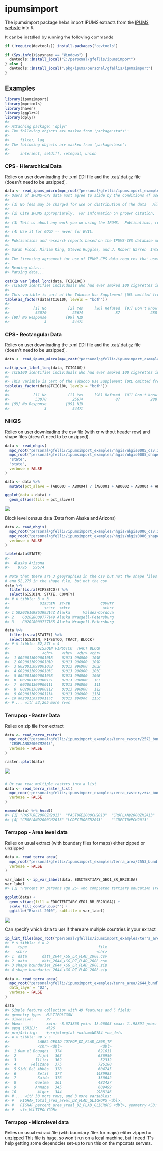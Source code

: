 
<!-- README.md is generated from README.Rmd. Please edit that file -->
ipumsimport
===========

The ipumsimport package helps import IPUMS extracts from the [IPUMS website](https://www.ipums.org) into R.

It can be installed by running the following commands:

``` r
if (!require(devtools)) install.packages("devtools")

if (Sys.info()$sysname == "Windows") {
  devtools::install_local("Z:/personal/gfellis/ipumsimport")
} else {
  devtools::install_local("/pkg/ipums/personal/gfellis/ipumsimport")
}
```

Examples
--------

``` r
library(ipumsimport)
library(mpctools)
library(haven)
library(ggplot2)
library(dplyr)
#> 
#> Attaching package: 'dplyr'
#> The following objects are masked from 'package:stats':
#> 
#>     filter, lag
#> The following objects are masked from 'package:base':
#> 
#>     intersect, setdiff, setequal, union
```

### CPS - Hierarchical Data

Relies on user downloading the .xml DDI file and the .dat/.dat.gz file (doesn't need to be unzipped).

``` r
data <- read_ipums_micro(mpc_root("personal/gfellis/ipumsimport_examples/cps_hier/cps_00004.xml"))
#> Users of IPUMS-CPS data must agree to abide by the conditions of use. A user's license is valid for one year and may be renewed.  Users must agree to the following conditions:
#> 
#> (1) No fees may be charged for use or distribution of the data.  All persons are granted a limited license to use these data, but you may not charge a fee for the data if you distribute it to others.
#> 
#> (2) Cite IPUMS appropriately.  For information on proper citation,  refer to the citation requirement section of this DDI document.
#> 
#> (3) Tell us about any work you do using the IPUMS.  Publications, research  reports, or presentations making use of IPUMS-CPS should be added to our  Bibliography. Continued funding for the IPUMS depends on our ability to  show our sponsor agencies that researchers are using the data for productive  purposes.
#> 
#> (4) Use it for GOOD -- never for EVIL.
#> 
#> Publications and research reports based on the IPUMS-CPS database must cite it appropriately. The citation should include the following:
#> 
#> Sarah Flood, Miriam King, Steven Ruggles, and J. Robert Warren. Integrated Public Use Microdata Series, Current Population Survey: Version 5.0 [dataset]. Minneapolis, MN: University of Minnesota, 2017. https://doi.org/10.18128/D030.V5.0
#> 
#> The licensing agreement for use of IPUMS-CPS data requires that users supply us with the title and full citation for any publications, research reports, or educational materials making use of the data or documentation. Please add your citation to the IPUMS bibliography: http://bibliography.ipums.org/
#> 
#> Reading data...
#> Parsing data...

cat(ip_var_label_long(data, TCIG100))
#> TCIG100 identifies individuals who had ever smoked 100 cigarettes in their lifetime.
#> 
#> This variable is part of the Tobacco Use Supplement [URL omitted from DDI.].
table(as_factor(data$TCIG100, levels = "both"))
#> 
#>           [1] No          [2] Yes     [96] Refused  [97] Don't know 
#>            53070            25674               87              288 
#> [98] No Response         [99] NIU 
#>                3            54471
```

### CPS - Rectangular Data

Relies on user downloading the .xml DDI file and the .dat/.dat.gz file (doesn't need to be unzipped).

``` r
data <- read_ipums_micro(mpc_root("personal/gfellis/ipumsimport_examples/cps_rect/cps_00003.xml"), verbose = FALSE)

cat(ip_var_label_long(data, TCIG100))
#> TCIG100 identifies individuals who had ever smoked 100 cigarettes in their lifetime.
#> 
#> This variable is part of the Tobacco Use Supplement [URL omitted from DDI.].
table(as_factor(data$TCIG100, levels = "both"))
#> 
#>           [1] No          [2] Yes     [96] Refused  [97] Don't know 
#>            53070            25674               87              288 
#> [98] No Response         [99] NIU 
#>                3            54471
```

### NHGIS

Relies on user downloading the csv file (with or without header row) and shape files (doesn't need to be unzipped).

``` r
data <- read_nhgis(
  mpc_root("personal/gfellis/ipumsimport_examples/nhgis/nhgis0005_csv.zip"),
  mpc_root("personal/gfellis/ipumsimport_examples/nhgis/nhgis0005_shape.zip"),
  "state",
  "state",
  verbose = FALSE
)

data <- data %>%
  mutate(pct_slave = (ABO003 + ABO004) / (ABO001 + ABO002 + ABO003 + ABO004 + ABO005 + ABO006))

ggplot(data = data) + 
  geom_sf(aes(fill = pct_slave))
```

![](README-unnamed-chunk-6-1.png)

Block level census data (Data from Alaska and Arizona)

``` r
data <- read_nhgis(
  mpc_root("personal/gfellis/ipumsimport_examples/nhgis/nhgis0006_csv.zip"),
  mpc_root("personal/gfellis/ipumsimport_examples/nhgis/nhgis0006_shape.zip"),
  verbose = FALSE
)

table(data$STATE)
#> 
#>  Alaska Arizona 
#>    9795   59674

# Note that there are 3 geographies in the csv but not the shape files
# and 52,275 in the shape file, but not the csv
data %>%
  filter(is.na(FIPSSTCO)) %>%
  select(GISJOIN, STATE, COUNTY)
#> # A tibble: 3 x 3
#>              GISJOIN  STATE              COUNTY
#>                <chr>  <chr>               <chr>
#> 1 G0202610986399314Z Alaska      Valdez-Cordova
#> 2    G02028009777149 Alaska Wrangell-Petersburg
#> 3    G02028009777165 Alaska Wrangell-Petersburg

data %>%
  filter(is.na(STATE)) %>%
  select(GISJOIN, FIPSSTCO, TRACT, BLOCK)
#> # A tibble: 52,275 x 4
#>             GISJOIN FIPSSTCO  TRACT BLOCK
#>               <chr>    <chr>  <chr> <chr>
#>  1 G02001309900101B    02013 990000  101B
#>  2 G02001309900101D    02013 990000  101D
#>  3 G02001309900103B    02013 990000  103B
#>  4 G02001309900103C    02013 990000  103C
#>  5 G02001309900106B    02013 990000  106B
#>  6  G02001309900107    02013 990000   107
#>  7  G02001309900111    02013 990000   111
#>  8  G02001309900112    02013 990000   112
#>  9 G02001309900113A    02013 990000  113A
#> 10 G02001309900113C    02013 990000  113C
#> # ... with 52,265 more rows
```

### Terrapop - Raster Data

Relies on zip file from extract

``` r
data <- read_terra_raster(
  mpc_root("personal/gfellis/ipumsimport_examples/terra_raster/2552_bundle.zip"),
  "CROPLAND2000ZM2013",
  verbose = FALSE
)

raster::plot(data)
```

![](README-unnamed-chunk-8-1.png)

``` r

# Or can read multiple rasters into a list
data <- read_terra_raster_list(
  mpc_root("personal/gfellis/ipumsimport_examples/terra_raster/2552_bundle.zip"),
  verbose = FALSE
)

names(data) %>% head()
#> [1] "PASTURE2000ZM2013"  "PASTURE2000CH2013"  "CROPLAND2000ZM2013"
#> [4] "CROPLAND2000CH2013" "LCDECIDOPZM2013"    "LCDECIDOPCH2013"
```

### Terrapop - Area level data

Relies on usual extract (with boundary files for maps) either zipped or unzipped

``` r
data <- read_terra_area(
  mpc_root("personal/gfellis/ipumsimport_examples/terra_area/2553_bundle.zip"),
  verbose = FALSE
)

var_label <- ip_var_label(data, EDUCTERTIARY_GEO1_BR_BR2010A)
var_label
#> [1] "Percent of persons age 25+ who completed tertiary education (Percentage)"

ggplot(data) +
  geom_sf(aes(fill = EDUCTERTIARY_GEO1_BR_BR2010A)) + 
  scale_fill_continuous("") + 
  ggtitle("Brazil 2010", subtitle = var_label)
```

![](README-unnamed-chunk-9-1.png)

Can specify which data to use if there are multiple countries in your extract

``` r
ip_list_files(mpc_root("personal/gfellis/ipumsimport_examples/terra_area/2644_bundle.zip"))
#> # A tibble: 4 x 2
#>    type                                 file
#>   <chr>                                <chr>
#> 1  data       data_2644_AGG_LR_FLAD_2008.csv
#> 2  data       data_2644_AGG_DZ_FLAD_2008.csv
#> 3 shape boundaries_2644_AGG_LR_FLAD_2008.zip
#> 4 shape boundaries_2644_AGG_DZ_FLAD_2008.zip

data <- read_terra_area(
  mpc_root("personal/gfellis/ipumsimport_examples/terra_area/2644_bundle.zip"),
  data_layer = "DZ",
  verbose = FALSE
)

data
#> Simple feature collection with 48 features and 5 fields
#> geometry type:  MULTIPOLYGON
#> dimension:      XY
#> bbox:           xmin: -8.673868 ymin: 18.96003 xmax: 11.98891 ymax: 37.09514
#> epsg (SRID):    4326
#> proj4string:    +proj=longlat +datum=WGS84 +no_defs
#> # A tibble: 48 x 6
#>             LABEL GEOID TOTPOP_DZ_FLAD_DZ08_TP
#>             <chr> <dbl>                  <dbl>
#>  1 Oum el Bouaghi   374                 621611
#>  2          Jijel   363                 636950
#>  3         Illizi   362                  52332
#>  4       Relizane   375                 726180
#>  5 Sidi Bel Abbès   378                 604745
#>  6          Sétif   377                1489985
#>  7          Saïda   376                 330642
#>  8         Guelma   361                 482427
#>  9         Annaba   345                 609499
#> 10          Alger   344                2988146
#> # ... with 38 more rows, and 3 more variables:
#> #   FIGHAR_total_area_areal_DZ_FLAD_GLICROPS <dbl>,
#> #   FIGHAR_percent_area_areal_DZ_FLAD_GLICROPS <dbl>, geometry <S3:
#> #   sfc_MULTIPOLYGON>
```

### Terrapop - Microlevel data

Relies on usual extract file (with boundary files for maps) either zipped or unzipped This file is huge, so won't run on a local machine, but I need IT's help getting some dependcies set-up to run this on the mpcstats servers.
